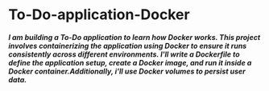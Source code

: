 # To-Do-application-Docker
##### I am building a To-Do application to learn how Docker works. This project involves containerizing the application using Docker to ensure it runs consistently across different environments. I'll write a Dockerfile to define the application setup, create a Docker image, and run it inside a Docker container.Additionally, i'll use Docker volumes to persist user data.
